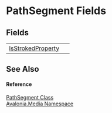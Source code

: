 # PathSegment Fields




## Fields
<table>
<tr>
<td><a href="F_Avalonia_Media_PathSegment_IsStrokedProperty">IsStrokedProperty</a></td>
<td> </td>
</tr>
</table>

## See Also


#### Reference
<a href="T_Avalonia_Media_PathSegment">PathSegment Class</a>  
<a href="N_Avalonia_Media">Avalonia.Media Namespace</a>  

